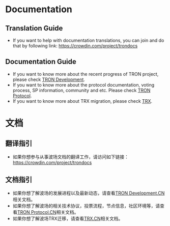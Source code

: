# Documentation

## Translation Guide

+ If you want to help with documentation translations, you can join and do that by following link: https://crowdin.com/project/trondocs

## Documentation Guide

+ If you want to know more about the recent progress of TRON project, please check [TRON Development](https://github.com/ybhgenius/Documentation/tree/master/TRON_Development).  
+ If you want to know more about the protocol documentation, voting process, SP information, community and etc. Please check [TRON Protocol](https://github.com/ybhgenius/Documentation/tree/master/TRON_Protocol).  
+ If you want to know more about TRX migration, please check [TRX](https://github.com/ybhgenius/Documentation/tree/master/TRX).
       
# 文档

## 翻译指引

+ 如果你想参与从事波场文档的翻译工作，请访问如下链接：https://crowdin.com/project/trondocs

## 文档指引

+ 如果你想了解波场的发展进程以及最新动态，请查看[TRON Development.CN](https://github.com/ybhgenius/Documentation/tree/master/TRON_Development_CN)相关文档。  
+ 如果你想了解波场的相关技术协议，投票流程，节点信息，社区环境等，请查看[TRON Protocol.CN](https://github.com/ybhgenius/Documentation/tree/master/TRON_Protocol_CN)相关文档。
+ 如果你想了解波场TRX迁移，请查看[TRX.CN](https://github.com/ybhgenius/Documentation/tree/master/TRX_CN)相关文档。